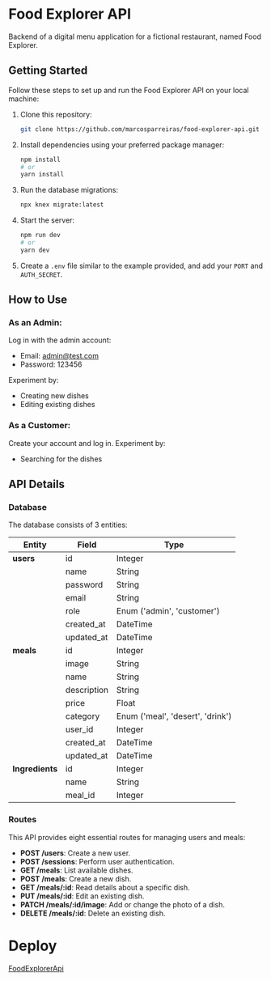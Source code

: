 # Food Explorer API

Backend of a digital menu application for a fictional restaurant, named Food Explorer.

## Getting Started

Follow these steps to set up and run the Food Explorer API on your local machine:

1. Clone this repository:

    ```bash
    git clone https://github.com/marcosparreiras/food-explorer-api.git
    ```

2. Install dependencies using your preferred package manager:

    ```bash
    npm install
    # or
    yarn install
    ```

3. Run the database migrations:

    ```bash
    npx knex migrate:latest
    ```

4. Start the server:

    ```bash
    npm run dev
    # or
    yarn dev
    ```

5. Create a `.env` file similar to the example provided, and add your `PORT` and `AUTH_SECRET`.

## How to Use

### As an Admin:

Log in with the admin account:

-   Email: admin@test.com
-   Password: 123456

Experiment by:

-   Creating new dishes
-   Editing existing dishes

### As a Customer:

Create your account and log in.
Experiment by:

-   Searching for the dishes

## API Details

### Database

The database consists of 3 entities:

| Entity          | Field       | Type                             |
| --------------- | ----------- | -------------------------------- |
| **users**       | id          | Integer                          |
|                 | name        | String                           |
|                 | password    | String                           |
|                 | email       | String                           |
|                 | role        | Enum ('admin', 'customer')       |
|                 | created_at  | DateTime                         |
|                 | updated_at  | DateTime                         |
| **meals**       | id          | Integer                          |
|                 | image       | String                           |
|                 | name        | String                           |
|                 | description | String                           |
|                 | price       | Float                            |
|                 | category    | Enum ('meal', 'desert', 'drink') |
|                 | user_id     | Integer                          |
|                 | created_at  | DateTime                         |
|                 | updated_at  | DateTime                         |
| **Ingredients** | id          | Integer                          |
|                 | name        | String                           |
|                 | meal_id     | Integer                          |

### Routes

This API provides eight essential routes for managing users and meals:

-   **POST /users**: Create a new user.
-   **POST /sessions**: Perform user authentication.
-   **GET /meals**: List available dishes.
-   **POST /meals**: Create a new dish.
-   **GET /meals/:id**: Read details about a specific dish.
-   **PUT /meals/:id**: Edit an existing dish.
-   **PATCH /meals/:id/image**: Add or change the photo of a dish.
-   **DELETE /meals/:id**: Delete an existing dish.

# Deploy

[FoodExplorerApi](URL)
